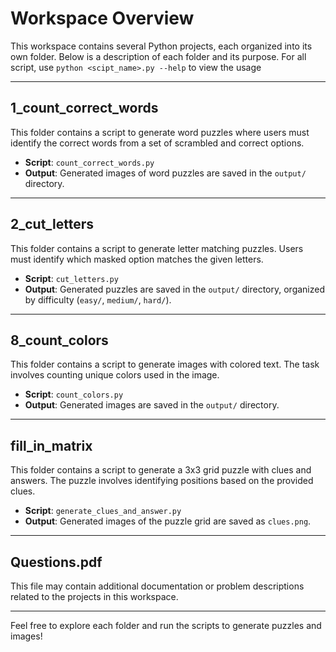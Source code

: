 # Workspace Overview

This workspace contains several Python projects, each organized into its own folder. Below is a description of each folder and its purpose. For all script, use `python <scipt_name>.py --help` to view the usage

---

## 1_count_correct_words
This folder contains a script to generate word puzzles where users must identify the correct words from a set of scrambled and correct options.

- **Script**: `count_correct_words.py`
- **Output**: Generated images of word puzzles are saved in the `output/` directory.

---

## 2_cut_letters
This folder contains a script to generate letter matching puzzles. Users must identify which masked option matches the given letters.

- **Script**: `cut_letters.py`
- **Output**: Generated puzzles are saved in the `output/` directory, organized by difficulty (`easy/`, `medium/`, `hard/`).

---

## 8_count_colors
This folder contains a script to generate images with colored text. The task involves counting unique colors used in the image.

- **Script**: `count_colors.py`
- **Output**: Generated images are saved in the `output/` directory.

---

## fill_in_matrix
This folder contains a script to generate a 3x3 grid puzzle with clues and answers. The puzzle involves identifying positions based on the provided clues.

- **Script**: `generate_clues_and_answer.py`
- **Output**: Generated images of the puzzle grid are saved as `clues.png`.

---

## Questions.pdf
This file may contain additional documentation or problem descriptions related to the projects in this workspace.

---

Feel free to explore each folder and run the scripts to generate puzzles and images!